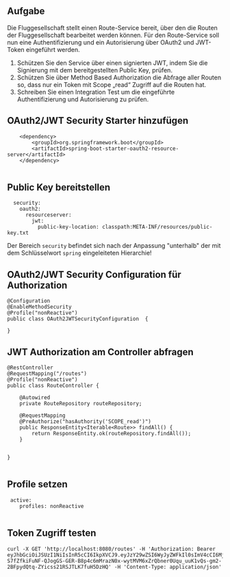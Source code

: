 ## Aufgabe

Die Fluggesellschaft stellt einen Route-Service bereit, über den die Routen der Fluggesellschaft bearbeitet werden können. Für den Route-Service soll nun eine Authentifizierung und ein Autorisierung über OAuth2 und JWT-Token eingeführt werden.

1. Schützen Sie den Service über einen signierten JWT, indem Sie die Signierung mit dem bereitgestellten Public Key, prüfen.
2. Schützen Sie über Method Based Authorization die Abfrage aller Routen so, dass nur ein Token mit Scope „read“ Zugriff auf die Routen hat.
3. Schreiben Sie einen Integration Test um die eingeführte Authentifizierung und Autorisierung zu prüfen.
 


## OAuth2/JWT Security Starter hinzufügen 

```
	<dependency>
		<groupId>org.springframework.boot</groupId>
		<artifactId>spring-boot-starter-oauth2-resource-server</artifactId>
	</dependency>  


```

## Public Key bereitstellen 

```
  security:
    oauth2:
      resourceserver:
        jwt: 
          public-key-location: classpath:META-INF/resources/public-key.txt
```

Der Bereich `security` befindet sich nach der Anpassung "unterhalb" der mit dem Schlüsselwort `spring` eingeleiteten Hierarchie!

## OAuth2/JWT Security Configuration für Authorization 

```
@Configuration
@EnableMethodSecurity
@Profile("nonReactive")
public class OAuth2JWTSecurityConfiguration  {
      
}

```

## JWT Authorization am Controller abfragen 

```
@RestController
@RequestMapping("/routes")
@Profile("nonReactive")
public class RouteController {

    @Autowired
    private RouteRepository routeRepository;

    @RequestMapping
    @PreAuthorize("hasAuthority('SCOPE_read')")
    public ResponseEntity<Iterable<Route>> findAll() {
        return ResponseEntity.ok(routeRepository.findAll());
    }

   
}
    

```

## Profile setzen  

```
 active:
    profiles: nonReactive
    

```

## Token Zugriff testen 

```
curl -X GET 'http://localhost:8080/routes' -H 'Authorization: Bearer eyJhbGciOiJSUzI1NiIsInR5cCI6IkpXVCJ9.eyJzY29wZSI6WyJyZWFkIl0sImV4cCI6MjE0NDA4NjQ0MCwiYXV0aG9yaXRpZXMiOlsiUk9MRV9VU0VSIl0sInVzZXJfbmFtZSI6InRvbSIsImp0aSI6ImM4N2Q5NTNjLTZlZDAtNGRlMy1hZTJlLTMwZTcwOTYyNjExNyIsImNsaWVudF9pZCI6ImZvbyJ9.vOx3WIajVeaPelFuYttvSjvOSXw5POwzQiZPxQmH6eSQTVR_YCHHzd0vh2a00g3spZ0-S7fZfkiFuNF-QJogGS-GER-B8p4c6mMrazN0x-wytMVM6xZrQbner0Uqu_uuK1vQs-gm2-2BFpydQtq-ZYicss21RSJTLK7fuH5DzHQ' -H 'Content-Type: application/json'
    
```


